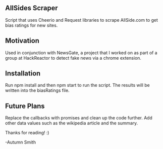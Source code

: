 ## AllSides Scraper

Script that uses Cheerio and Request libraries to scrape AllSide.com to get bias ratings for new sites.

## Motivation

Used in conjunction with NewsGate, a project that I worked on as part of a group at HackReactor to detect fake news via a chrome extension.

## Installation

Run npm install and then npm start to run the script. The results will be written into the biasRatings file.

## Future Plans

Replace the callbacks with promises and clean up the code further. Add other data values such as the wikipedia article and the summary.

Thanks for reading! :)

-Autumn Smith
